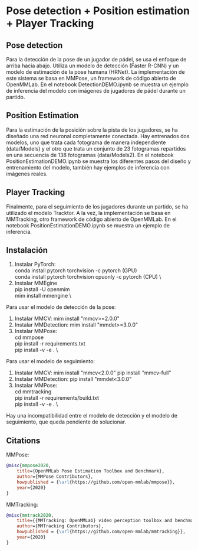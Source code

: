 # Pose detection + Position estimation + Player Tracking 
## Pose detection
Para la detección de la pose de un jugador de pádel, se usa el enfoque de arriba hacia abajo. Utiliza un modelo de detección (Faster R-CNN) y un modelo de estimación de la pose humana (HRNet). La implementación de este sistema se basa en MMPose, un framework de código abierto de OpenMMLab. 
En el notebook DetectionDEMO.ipynb se muestra un ejemplo de inferencia del modelo con imágenes de jugadores de pádel durante un partido.

## Position Estimation
Para la estimación de la posición sobre la pista de los jugadores, se ha diseñado una red neuronal completamente conectada. Hay entrenados dos modelos, uno que trata cada fotograma de manera independiente (data/Models) y el otro que trata un conjunto de 23 fotogramas repartidos en una secuencia de 138 fotogramas (data/Models2).
En el notebook PositionEstimationDEMO.ipynb se muestra los diferentes pasos del diseño y entrenamiento del modelo, también hay ejemplos de inferencia con imágenes reales. 

## Player Tracking
Finalmente, para el seguimiento de los jugadores durante un partido, se ha utilizado el modelo Tracktor. A la vez, la implementación se basa en MMTracking, otro framework de código abierto de OpenMMLab.
En el notebook PositionEstimationDEMO.ipynb se muestra un ejemplo de inferencia.

## Instalación
1. Instalar PyTorch: \
  conda install pytorch torchvision -c pytorch (GPU) \
  conda install pytorch torchvision cpuonly -c pytorch (CPU) \
2. Instalar MMEgine \
  pip install -U openmim \
  mim install mmengine \

Para usar el modelo de detección de la pose:
1. Instalar MMCV:
  mim install "mmcv>=2.0.0"
2. Instalar MMDetection:
  mim install "mmdet>=3.0.0"
3. Instalar MMPose: \
  cd mmpose \
  pip install -r requirements.txt \
  pip install -v -e . \

Para usar el modelo de seguimiento:
1. Instalar MMCV:
  mim install "mmcv<2.0.0"
  pip install "mmcv-full"
3. Instalar MMDetection:
  pip install "mmdet<3.0.0"
4. Instalar MMPose: \
  cd mmtracking \
  pip install -r requirements/build.txt \
  pip install -v -e . \

Hay una incompatibilidad entre el modelo de detección y el modelo de seguimiento, que queda pendiente de solucionar.

## Citations
MMPose:
```bibtex
@misc{mmpose2020,
    title={OpenMMLab Pose Estimation Toolbox and Benchmark},
    author={MMPose Contributors},
    howpublished = {\url{https://github.com/open-mmlab/mmpose}},
    year={2020}
}
```
MMTracking:
```bibtex
@misc{mmtrack2020,
    title={{MMTracking: OpenMMLab} video perception toolbox and benchmark},
    author={MMTracking Contributors},
    howpublished = {\url{https://github.com/open-mmlab/mmtracking}},
    year={2020}
}
```
